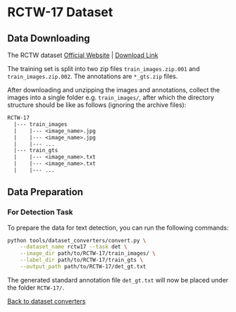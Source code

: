 # RCTW-17 Dataset

## Data Downloading

The RCTW dataset [Official Website](https://rctw.vlrlab.net/) | [Download Link](https://rctw.vlrlab.net/dataset)

The training set is split into two zip files `train_images.zip.001` and `train_images.zip.002`. The annotations are `*_gts.zip` files.

After downloading and unzipping the images and annotations, collect the images into a single folder e.g. `train_images/`, after which the directory structure should be like as follows (ignoring the archive files):
```txt
RCTW-17
  |--- train_images
  |    |--- <image_name>.jpg
  |    |--- <image_name>.jpg
  |    |--- ...
  |--- train_gts
  |    |--- <image_name>.txt
  |    |--- <image_name>.txt
  |    |--- ...
```

## Data Preparation

### For Detection Task

To prepare the data for text detection, you can run the following commands:

```bash
python tools/dataset_converters/convert.py \
    --dataset_name rctw17 --task det \
    --image_dir path/to/RCTW-17/train_images/ \
    --label_dir path/to/RCTW-17/train_gts \
    --output_path path/to/RCTW-17/det_gt.txt
```

The generated standard annotation file `det_gt.txt` will now be placed under the folder `RCTW-17/`.

[Back to dataset converters](converters.md)
